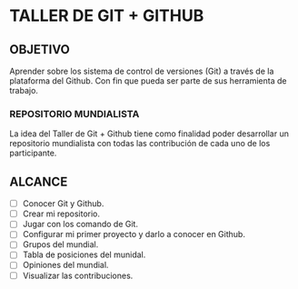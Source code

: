 # TALLER DE GIT + GITHUB 

## OBJETIVO 
Aprender sobre los sistema de control de versiones (Git) a través de la plataforma del Github. Con fin que pueda ser parte de sus herramienta de trabajo.

### REPOSITORIO MUNDIALISTA

La idea del Taller de Git + Github tiene como finalidad poder desarrollar un repositorio mundialista con todas las contribución de cada uno de los participante.

## ALCANCE

- [ ] Conocer Git y Github.
- [ ] Crear mi repositorio.
- [ ] Jugar con los comando de Git.
- [ ] Configurar mi primer proyecto y darlo a conocer en Github.
- [ ] Grupos del mundial.
- [ ] Tabla de posiciones del munidal.
- [ ] Opiniones del mundial.
- [ ] Visualizar las contribuciones.
